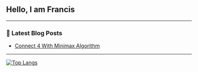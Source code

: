 ## Hello, I am Francis
---

### 📕 Latest Blog Posts
<!-- BLOG-POST-LIST:START -->
- [Connect 4 With Minimax Algorithm](https://www.madjakul.com/en/posts/minimax_connect4/)
<!-- BLOG-POST-LIST:END -->

---

[![Top Langs](https://github-readme-stats.vercel.app/api/top-langs/?username=madjakul&layout=compact&theme=radical)](https://github.com/anuraghazra/github-readme-stats)

[website]: https://madjakul.github.io/FrancisRepository/
[twitter]: https://twitter.com/madjakul
[twitch]: https://www.twitch.tv/madjakul
